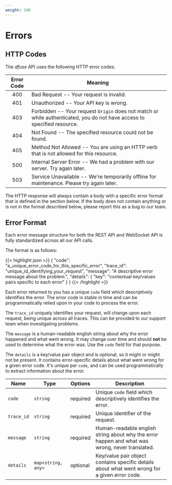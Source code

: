 ```yaml
---
weight: 100
---
```


# Errors

## HTTP Codes

The _dfuse_ API uses the following HTTP error codes:

Error Code | Meaning
:----------: | -------
400 | Bad Request -- Your request is invalid.
401 | Unauthorized -- Your API key is wrong.
403 | Forbidden -- Your request `Origin` does not match or while authenticated, you do not have access to specified resource.
404 | Not Found -- The specified resource could not be found.
405 | Method Not Allowed -- You are using an HTTP verb that is not allowed for this resource.
500 | Internal Server Error -- We had a problem with our server. Try again later.
503 | Service Unavailable -- We're temporarily offline for maintenance. Please try again later.

The HTTP response will always contain a body with a specific error format that is defined
in the section below. If the body does not contain anything or is not in the format
described below, please report this as a bug to our team.

## Error Format

Each error message structure for both the REST API and WebSocket API is
fully standardized across all our API calls.

The format is as follows:

{{< highlight json >}}
{
    "code": "a_unique_error_code_for_this_specific_error",
    "trace_id": "unique_id_identifying_your_request",
    "message": "A descriptive error message about the problem.",
    "details": {
        "key": "contextual key/values pairs specific to each error"
    }
}
{{< /highlight >}}

Each error returned to you has a unique `code` field which descriptively identifies
the error. The error code is stable in time and can be programmatically relied upon
in your code to process the error.

The `trace_id` uniquely identifies your request, will change upon each request, being
unique across all traces. This can be provided to our support team when investigating
problems.

The `message` is a human-readable english string about why the error happened and what went wrong.
It may change over time and should **not** be used to determine what the error was.
Use the `code` field for that purpose.

The `details` is a key/value pair object and is optional, so it might or might not be present.
It contains error-specific details about what went wrong for a given error code. It's unique
per `code`, and can be used programmatically to extract information about the error.

Name | Type | Options | Description
-----|------|---------|------------
`code` | `string` | required | Unique `code` field which descriptively identifies the error.
`trace_id` | `string` | required | Unique identifier of the request.
`message` | `string` | required | Human-readable english string about why the error happen and what was wrong, never translated.
`details` | `map<string, any>` | optional | Key/value pair object contains specific details about what went wrong for a given error code.

